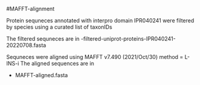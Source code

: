 #MAFFT-alignment

Protein sequneces annotated with interpro domain IPR040241 were filtered by species using a curated list of taxonIDs

The filtered sequneces are in 
-filtered-uniprot-proteins-IPR040241-20220708.fasta

Sequneces were aligned using MAFFT v7.490 (2021/Oct/30) method = L-INS-i
The aligned sequences are in
- MAFFT-aligned.fasta
